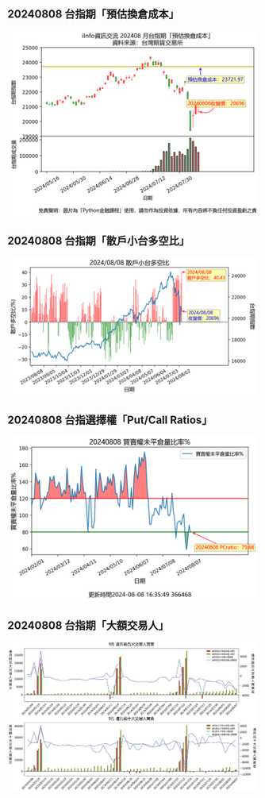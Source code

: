 ## 20240808 台指期「預估換倉成本」
![](images/txfcost.png)

## 20240808 台指期「散戶小台多空比」
![](images/bbiri.png)

## 20240808 台指選擇權「Put/Call Ratios」
![](images/pcratio.png)

## 20240808 台指期「大額交易人」
![](images/blocktrade.png)

